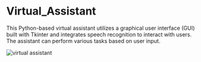 # Virtual_Assistant
This Python-based virtual assistant utilizes a graphical user interface (GUI) built with Tkinter and integrates speech recognition to interact with users. The assistant can perform various tasks based on user input.



![virtual assistant](https://github.com/janithScript/Virtual_Assistant/assets/127806197/8a70e336-154e-4ed4-a0e9-368bb59f8d81)
